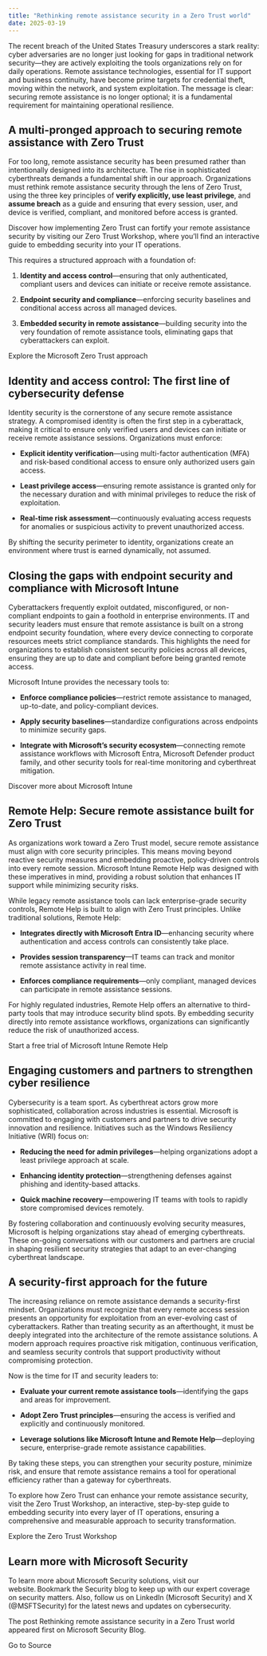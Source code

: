 ```yaml
---
title: "Rethinking remote assistance security in a Zero Trust world"
date: 2025-03-19
---
```


The recent breach of the United States Treasury underscores a stark reality: cyber adversaries are no longer just looking for gaps in traditional network security—they are actively exploiting the tools organizations rely on for daily operations. Remote assistance technologies, essential for IT support and business continuity, have become prime targets for credential theft, moving within the network, and system exploitation. The message is clear: securing remote assistance is no longer optional; it is a fundamental requirement for maintaining operational resilience.  

## A multi-pronged approach to securing remote assistance with Zero Trust

For too long, remote assistance security has been presumed rather than intentionally designed into its architecture. The rise in sophisticated cyberthreats demands a fundamental shift in our approach. Organizations must rethink remote assistance security through the lens of Zero Trust, using the three key principles of **verify explicitly, use least privilege**, and **assume breach** as a guide and ensuring that every session, user, and device is verified, compliant, and monitored before access is granted. 

Discover how implementing Zero Trust can fortify your remote assistance security by visiting our Zero Trust Workshop, where you’ll find an interactive guide to embedding security into your IT operations.  

This requires a structured approach with a foundation of: 

1. **Identity and access control**—ensuring that only authenticated, compliant users and devices can initiate or receive remote assistance. 

4. **Endpoint security and compliance**—enforcing security baselines and conditional access across all managed devices. 

7. **Embedded security in remote assistance**—building security into the very foundation of remote assistance tools, eliminating gaps that cyberattackers can exploit. 

Explore the Microsoft Zero Trust approach

## Identity and access control: The first line of cybersecurity defense

Identity security is the cornerstone of any secure remote assistance strategy. A compromised identity is often the first step in a cyberattack, making it critical to ensure only verified users and devices can initiate or receive remote assistance sessions. Organizations must enforce: 

- **Explicit identity verification**—using multi-factor authentication (MFA) and risk-based conditional access to ensure only authorized users gain access. 

- **Least privilege access**—ensuring remote assistance is granted only for the necessary duration and with minimal privileges to reduce the risk of exploitation. 

- **Real-time risk assessment**—continuously evaluating access requests for anomalies or suspicious activity to prevent unauthorized access. 

By shifting the security perimeter to identity, organizations create an environment where trust is earned dynamically, not assumed.  

## Closing the gaps with endpoint security and compliance with Microsoft Intune

Cyberattackers frequently exploit outdated, misconfigured, or non-compliant endpoints to gain a foothold in enterprise environments. IT and security leaders must ensure that remote assistance is built on a strong endpoint security foundation, where every device connecting to corporate resources meets strict compliance standards. This highlights the need for organizations to establish consistent security policies across all devices, ensuring they are up to date and compliant before being granted remote access.  

Microsoft Intune provides the necessary tools to: 

- **Enforce compliance policies**—restrict remote assistance to managed, up-to-date, and policy-compliant devices. 

- **Apply security baselines**—standardize configurations across endpoints to minimize security gaps. 

- **Integrate with Microsoft’s security ecosystem**—connecting remote assistance workflows with Microsoft Entra, Microsoft Defender product family, and other security tools for real-time monitoring and cyberthreat mitigation.  

Discover more about Microsoft Intune

## Remote Help: Secure remote assistance built for Zero Trust 

As organizations work toward a Zero Trust model, secure remote assistance must align with core security principles. This means moving beyond reactive security measures and embedding proactive, policy-driven controls into every remote session. Microsoft Intune Remote Help was designed with these imperatives in mind, providing a robust solution that enhances IT support while minimizing security risks. 

While legacy remote assistance tools can lack enterprise-grade security controls, Remote Help is built to align with Zero Trust principles. Unlike traditional solutions, Remote Help: 

- **Integrates directly with Microsoft Entra ID**—enhancing security where authentication and access controls can consistently take place. 

- **Provides session transparency**—IT teams can track and monitor remote assistance activity in real time. 

- **Enforces compliance requirements**—only compliant, managed devices can participate in remote assistance sessions.  

For highly regulated industries, Remote Help offers an alternative to third-party tools that may introduce security blind spots. By embedding security directly into remote assistance workflows, organizations can significantly reduce the risk of unauthorized access.  

Start a free trial of Microsoft Intune Remote Help

## Engaging customers and partners to strengthen cyber resilience 

Cybersecurity is a team sport. As cyberthreat actors grow more sophisticated, collaboration across industries is essential. Microsoft is committed to engaging with customers and partners to drive security innovation and resilience. Initiatives such as the Windows Resiliency Initiative (WRI) focus on: 

- **Reducing the need for admin privileges**—helping organizations adopt a least privilege approach at scale.

- **Enhancing identity protection**—strengthening defenses against phishing and identity-based attacks.

- **Quick machine recovery**—empowering IT teams with tools to rapidly store compromised devices remotely.

By fostering collaboration and continuously evolving security measures, Microsoft is helping organizations stay ahead of emerging cyberthreats. These on-going conversations with our customers and partners are crucial in shaping resilient security strategies that adapt to an ever-changing cyberthreat landscape.   

## A security-first approach for the future 

The increasing reliance on remote assistance demands a security-first mindset. Organizations must recognize that every remote access session presents an opportunity for exploitation from an ever-evolving cast of cyberattackers. Rather than treating security as an afterthought, it must be deeply integrated into the architecture of the remote assistance solutions. A modern approach requires proactive risk mitigation, continuous verification, and seamless security controls that support productivity without compromising protection.  

Now is the time for IT and security leaders to: 

- **Evaluate your current remote assistance tools**—identifying the gaps and areas for improvement. 

- **Adopt Zero Trust principles**—ensuring the access is verified and explicitly and continuously monitored. 

- **Leverage solutions like Microsoft Intune and Remote Help**—deploying secure, enterprise-grade remote assistance capabilities. 

By taking these steps, you can strengthen your security posture, minimize risk, and ensure that remote assistance remains a tool for operational efficiency rather than a gateway for cyberthreats.  

To explore how Zero Trust can enhance your remote assistance security, visit the Zero Trust Workshop, an interactive, step-by-step guide to embedding security into every layer of IT operations, ensuring a comprehensive and measurable approach to security transformation. 

Explore the Zero Trust Workshop

## Learn more with Microsoft Security

To learn more about Microsoft Security solutions, visit our website. Bookmark the Security blog to keep up with our expert coverage on security matters. Also, follow us on LinkedIn (Microsoft Security) and X (@MSFTSecurity) for the latest news and updates on cybersecurity. 

The post Rethinking remote assistance security in a Zero Trust world appeared first on Microsoft Security Blog.

Go to Source
